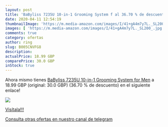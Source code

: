 ```yaml
---
layout: post
title: 'BaByliss 7235U 10-in-1 Grooming System f al 36.70 % de descuento'
date: 2020-04-11 12:54:19
thumbnailImage: 'https://m.media-amazon.com/images/I/41+gA4m7y7L._SL200_.jpg'
images: [ 'https://m.media-amazon.com/images/I/41+gA4m7y7L._SL200_.jpg' ]
comments: true
category: ofertas
author: ring
slug: B005CNVFG8
description:
actualPrice: 18.99 GBP
comparePrice: 30.0 GBP
inStock: true
---
```


Ahora mismo tienes [BaByliss 7235U 10-in-1 Grooming System for Men](https://www.amazon.com/dp/B005CNVFG8/?tag=redken08-20) a 18.99 GBP (original: 30.0 GBP) (36.70 %  de descuento) en el siguiente enlace!

[![](https://m.media-amazon.com/images/I/41+gA4m7y7L._SL200_.jpg)](https://www.amazon.com/dp/B005CNVFG8/?tag=redken08-20)

[Visítala!!!](https://www.amazon.com/dp/B005CNVFG8/?tag=redken08-20)

[Consulta otras ofertas en nuestro canal de telegram](https://t.me/s/ofertas25)
